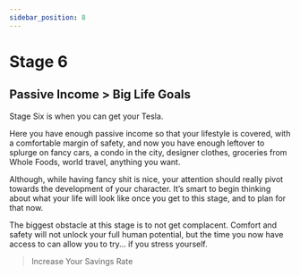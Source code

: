 ```yaml
---
sidebar_position: 8
---
```


# Stage 6

## Passive Income > Big Life Goals

Stage Six is when you can get your Tesla. 

Here you have enough passive income so that your lifestyle is covered, with a comfortable margin of safety, and now you have enough leftover to splurge on fancy cars, a condo in the city, designer clothes, groceries from Whole Foods,  world travel, anything you want. 

Although, while having fancy shit is nice, your attention should really pivot towards the development of your character. It’s smart to begin thinking about what your life will look like once you get to this stage, and to plan for that now.

The biggest obstacle at this stage is to not get complacent. Comfort and safety will not unlock your full human potential, but the time you now have access to can allow you to try... if you stress yourself.

>Increase Your Savings Rate